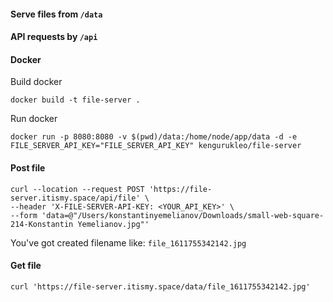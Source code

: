#### Serve files from `/data`

#### API requests by `/api`

#### Docker

Build docker
```
docker build -t file-server .
```

Run docker
```
docker run -p 8080:8080 -v $(pwd)/data:/home/node/app/data -d -e FILE_SERVER_API_KEY="FILE_SERVER_API_KEY" kengurukleo/file-server
```

#### Post file
```
curl --location --request POST 'https://file-server.itismy.space/api/file' \
--header 'X-FILE-SERVER-API-KEY: <YOUR_API_KEY>' \
--form 'data=@"/Users/konstantinyemelianov/Downloads/small-web-square-214-Konstantin Yemelianov.jpg"'
```
You've got created filename like: `file_1611755342142.jpg`

#### Get file
```
curl 'https://file-server.itismy.space/data/file_1611755342142.jpg'
```

